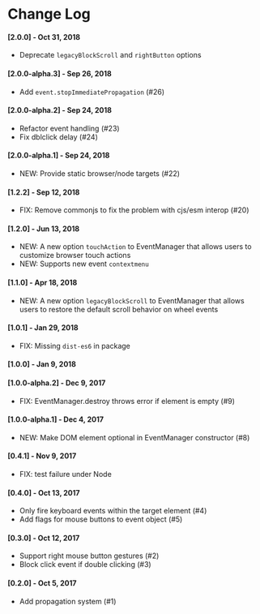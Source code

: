 # Change Log

#### [2.0.0] - Oct 31, 2018
- Deprecate `legacyBlockScroll` and `rightButton` options

#### [2.0.0-alpha.3] - Sep 26, 2018
-  Add `event.stopImmediatePropagation` (#26)

#### [2.0.0-alpha.2] - Sep 24, 2018
- Refactor event handling (#23)
- Fix dblclick delay (#24)

#### [2.0.0-alpha.1] - Sep 24, 2018
- NEW: Provide static browser/node targets (#22)

#### [1.2.2] - Sep 12, 2018
- FIX: Remove commonjs to fix the problem with cjs/esm interop (#20)

#### [1.2.0] - Jun 13, 2018
- NEW: A new option `touchAction` to EventManager that allows users to customize browser touch actions
- NEW: Supports new event `contextmenu`

#### [1.1.0] - Apr 18, 2018
- NEW: A new option `legacyBlockScroll` to EventManager that allows users to restore the default scroll behavior on wheel events

#### [1.0.1] - Jan 29, 2018
- FIX: Missing `dist-es6` in package

#### [1.0.0] - Jan 9, 2018

#### [1.0.0-alpha.2] - Dec 9, 2017
- FIX: EventManager.destroy throws error if element is empty (#9)

#### [1.0.0-alpha.1] - Dec 4, 2017
- NEW: Make DOM element optional in EventManager constructor  (#8)

#### [0.4.1] - Nov 9, 2017
- FIX: test failure under Node

#### [0.4.0] - Oct 13, 2017
- Only fire keyboard events within the target element (#4)
- Add flags for mouse buttons to event object (#5)

#### [0.3.0] - Oct 12, 2017
- Support right mouse button gestures (#2)
- Block click event if double clicking (#3)

#### [0.2.0] - Oct 5, 2017
- Add propagation system (#1)
